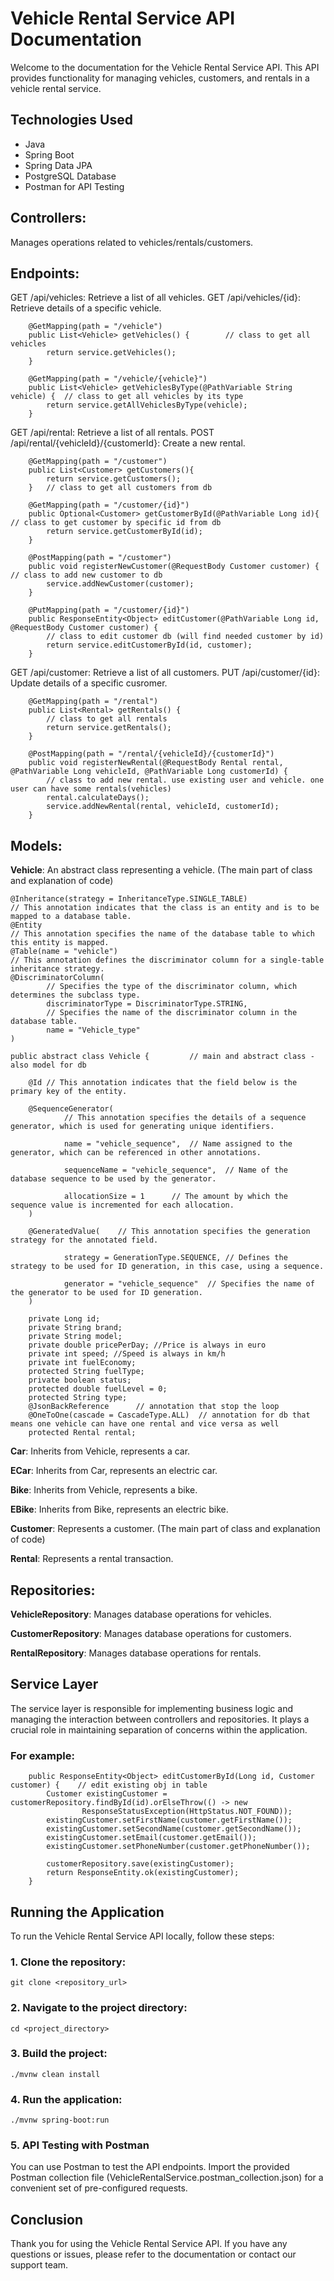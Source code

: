 # Vehicle Rental Service API Documentation

Welcome to the documentation for the Vehicle Rental Service API. This API provides functionality for managing vehicles, customers, and rentals in a vehicle rental service.


## Technologies Used
- Java
- Spring Boot
- Spring Data JPA
- PostgreSQL Database
- Postman for API Testing



## Controllers:
Manages operations related to vehicles/rentals/customers.



## Endpoints:

GET /api/vehicles: Retrieve a list of all vehicles.
GET /api/vehicles/{id}: Retrieve details of a specific vehicle.
```
    @GetMapping(path = "/vehicle")
    public List<Vehicle> getVehicles() {        // class to get all vehicles
        return service.getVehicles();
    }

    @GetMapping(path = "/vehicle/{vehicle}")
    public List<Vehicle> getVehiclesByType(@PathVariable String vehicle) {  // class to get all vehicles by its type
        return service.getAllVehiclesByType(vehicle);
    }
```

GET /api/rental: Retrieve a list of all rentals.
POST /api/rental/{vehicleId}/{customerId}: Create a new rental.
```
    @GetMapping(path = "/customer")
    public List<Customer> getCustomers(){
        return service.getCustomers();
    }   // class to get all customers from db

    @GetMapping(path = "/customer/{id}")
    public Optional<Customer> getCustomerById(@PathVariable Long id){   // class to get customer by specific id from db
        return service.getCustomerById(id);
    }

    @PostMapping(path = "/customer")
    public void registerNewCustomer(@RequestBody Customer customer) {   // class to add new customer to db
        service.addNewCustomer(customer);
    }

    @PutMapping(path = "/customer/{id}")
    public ResponseEntity<Object> editCustomer(@PathVariable Long id, @RequestBody Customer customer) {
        // class to edit customer db (will find needed customer by id)
        return service.editCustomerById(id, customer);
    }
```

GET /api/customer: Retrieve a list of all customers.
PUT /api/customer/{id}: Update details of a specific cusromer.
```
    @GetMapping(path = "/rental")
    public List<Rental> getRentals() {
        // class to get all rentals
        return service.getRentals();
    }

    @PostMapping(path = "/rental/{vehicleId}/{customerId}")
    public void registerNewRental(@RequestBody Rental rental, @PathVariable Long vehicleId, @PathVariable Long customerId) {
        // class to add new rental. use existing user and vehicle. one user can have some rentals(vehicles)
        rental.calculateDays();
        service.addNewRental(rental, vehicleId, customerId);
    }
```



## Models:

**Vehicle**: An abstract class representing a vehicle. (The main part of class and explanation of code)
```
@Inheritance(strategy = InheritanceType.SINGLE_TABLE)
// This annotation indicates that the class is an entity and is to be mapped to a database table.
@Entity
// This annotation specifies the name of the database table to which this entity is mapped.
@Table(name = "vehicle")
// This annotation defines the discriminator column for a single-table inheritance strategy.
@DiscriminatorColumn(
        // Specifies the type of the discriminator column, which determines the subclass type.
        discriminatorType = DiscriminatorType.STRING,
        // Specifies the name of the discriminator column in the database table.
        name = "Vehicle_type"
)

public abstract class Vehicle {         // main and abstract class - also model for db

    @Id // This annotation indicates that the field below is the primary key of the entity.

    @SequenceGenerator(
            // This annotation specifies the details of a sequence generator, which is used for generating unique identifiers.

            name = "vehicle_sequence",  // Name assigned to the generator, which can be referenced in other annotations.

            sequenceName = "vehicle_sequence",  // Name of the database sequence to be used by the generator.

            allocationSize = 1      // The amount by which the sequence value is incremented for each allocation.
    )

    @GeneratedValue(    // This annotation specifies the generation strategy for the annotated field.

            strategy = GenerationType.SEQUENCE, // Defines the strategy to be used for ID generation, in this case, using a sequence.

            generator = "vehicle_sequence"  // Specifies the name of the generator to be used for ID generation.
    )

    private Long id;
    private String brand;
    private String model;
    private double pricePerDay; //Price is always in euro
    private int speed; //Speed is always in km/h
    private int fuelEconomy;
    protected String fuelType;
    private boolean status;
    protected double fuelLevel = 0;
    protected String type;
    @JsonBackReference      // annotation that stop the loop
    @OneToOne(cascade = CascadeType.ALL)  // annotation for db that means one vehicle can have one rental and vice versa as well
    protected Rental rental;

```

**Car**: Inherits from Vehicle, represents a car.

**ECar**: Inherits from Car, represents an electric car.

**Bike**: Inherits from Vehicle, represents a bike.

**EBike**: Inherits from Bike, represents an electric bike.

**Customer**: Represents a customer. (The main part of class and explanation of code)

**Rental**: Represents a rental transaction.



## Repositories:

**VehicleRepository**: Manages database operations for vehicles.

**CustomerRepository**: Manages database operations for customers.

**RentalRepository**: Manages database operations for rentals.


## Service Layer
The service layer is responsible for implementing business logic and managing the interaction between controllers and repositories. It plays a crucial role in maintaining separation of concerns within the application.

### For example:
```
    public ResponseEntity<Object> editCustomerById(Long id, Customer customer) {    // edit existing obj in table
        Customer existingCustomer = customerRepository.findById(id).orElseThrow(() -> new
                ResponseStatusException(HttpStatus.NOT_FOUND));
        existingCustomer.setFirstName(customer.getFirstName());
        existingCustomer.setSecondName(customer.getSecondName());
        existingCustomer.setEmail(customer.getEmail());
        existingCustomer.setPhoneNumber(customer.getPhoneNumber());

        customerRepository.save(existingCustomer);
        return ResponseEntity.ok(existingCustomer);
    }
```


## Running the Application
To run the Vehicle Rental Service API locally, follow these steps:

### 1. Clone the repository: 
`git clone <repository_url>`

### 2. Navigate to the project directory:
`cd <project_directory>`

### 3. Build the project: 
`./mvnw clean install`

### 4. Run the application: 
`./mvnw spring-boot:run`

### 5. API Testing with Postman
You can use Postman to test the API endpoints. Import the provided Postman collection file (VehicleRentalService.postman_collection.json) for a convenient set of pre-configured requests.



## Conclusion
Thank you for using the Vehicle Rental Service API. If you have any questions or issues, please refer to the documentation or contact our support team.
